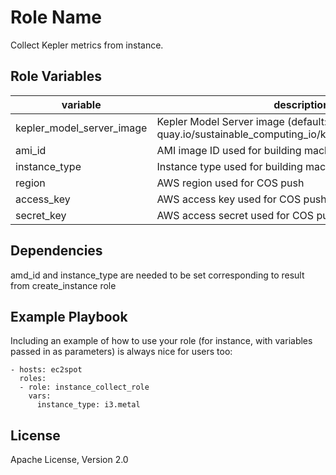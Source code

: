 Role Name
=========

Collect Kepler metrics from instance.

Role Variables
--------------

variable|description
---|---
kepler_model_server_image| Kepler Model Server image (default: quay.io/sustainable_computing_io/kepler_model_server:v0.7)
ami_id| AMI image ID used for building machine name
instance_type| Instance type used for building machine name
region| AWS region used for COS push
access_key| AWS access key used for COS push
secret_key| AWS access secret used for COS push

Dependencies
------------

amd_id and instance_type are needed to be set corresponding to result from create_instance role

Example Playbook
----------------

Including an example of how to use your role (for instance, with variables passed in as parameters) is always nice for users too:

    - hosts: ec2spot
      roles:
      - role: instance_collect_role
        vars:
          instance_type: i3.metal

License
-------

Apache License, Version 2.0
